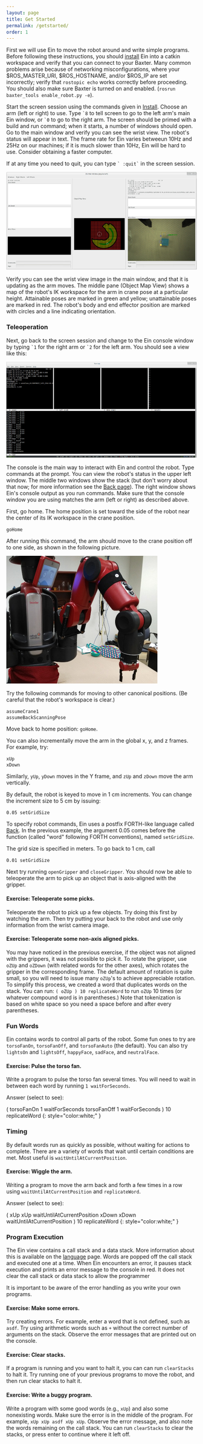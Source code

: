 ```yaml
---
layout: page
title: Get Started
permalink: /getstarted/
order: 1
---
```


First we will use Ein to move the robot around and write simple
programs.  Before following these instructions, you should
[install](../install) Ein into a catkin workspace and verify that you
can connect to your Baxter.  Many common problems arise because of
networking misconfigurations, where your $ROS_MASTER_URI,
$ROS_HOSTNAME, and/or $ROS_IP are set incorrectly; verify that
`rostopic echo` works correctly before proceeding.  You should also
make sure Baxter is turned on and enabled.  (`rosrun baxter_tools
enable_robot.py -e`).

Start the screen session using the commands given in
[Install](../install).  Choose an arm (left or right) to use.  Type ``
`8 `` to tell screen to go to the left arm's main Ein window, or `` `0
`` to go to the right arm.  The screen should be primed with a build
and run command; when it starts, a number of windows should open.  Go
to the main window and verify you can see the wrist view.  The robot's
status will appear in text.  The frame rate for Ein varies betweeun
10Hz and 25Hz on our machines; if it is much slower than 10Hz, Ein
will be hard to use.  Consider obtaining a faster computer.

If at any time you need to quit, you can type `` ` :quit` `` in the
screen session.

![Ein Main Window](../assets/einmainwindow_screenshot.jpg)

Verify you can see the wrist view image in the main window, and that
it is updating as the arm moves.  The middle pane (Object Map View)
shows a map of the robot's IK workspace for the arm in crane pose at a
particular height.  Attainable poses are marked in green and yellow;
unattainable poses are marked in red.  The robot's body and end
effector position are marked with circles and a line indicating
orientation.


### Teleoperation

Next, go back to the screen session and change to the Ein console
window by typing `` `1 `` for the right arm or `` `2 `` for the left
arm.  You should see a view like this:

![Ein Console Screenshot](../assets/console_screenshot.jpg)

The console is the main way to interact with Ein and control the
robot.  Type commands at the prompt.  You can view the robot's status
in the upper left window.  The middle two windows show the stack (but
don't worry about that now; for more information see the [Back
page](../language)).  The right window shows Ein's console output as
you run commands.  Make sure that the console window you are using
matches the arm (left or right) as described above.

First, go home.  The home position is set toward the side of the robot
near the center of its IK workspace in the crane position.

```
goHome
```

After running this command, the arm should move to the crane position
off to one side, as shown in the following picture.

![Robot in Home Position](../assets/baxter_crane.jpg)

Try the following commands for moving to other canonical
positions.  (Be careful that the robot's workspace is clear.)

```
assumeCrane1
assumeBackScanningPose
```

Move back to home position: `goHome`. 

You can also incrementally move the arm in the global x, y, and z
frames.  For example, try:
```
xUp
xDown
```

Similarly, `yUp`, `yDown` moves in the Y frame, and `zUp` and `zDown` move
the arm vertically.

By default, the robot is keyed to move in 1 cm
increments.  You can change the increment size to 5 cm by issuing:
```
0.05 setGridSize
```

To specify robot commands, Ein uses a postfix FORTH-like language
called [Back](../language).  In the previous example, the argument
0.05 comes before the function (called "word" following FORTH
conventions), named `setGridSize`.

The grid size is specified in meters. To go back to 1 cm,
call
```
0.01 setGridSize
```

Next try running `openGripper` and `closeGripper`.  You should now be
able to teleoperate the arm to pick up an object that is axis-aligned
with the gripper.   

#### Exercise: Teleoperate some picks.

Teleoperate the robot to pick up a few objects.  Try doing this first
    by watching the arm.  Then try putting your back to the robot and
    use only information from the wrist camera image.


#### Exercise:  Teleoperate some non-axis aligned picks.

You may have noticed in the previous exercise, if the object was not
aligned with the grippers, it was not possible to pick it.  To rotate
the gripper, use `oZUp` and `oZDown` (with related words for the other
axes), which rotates the gripper in the corresponding frame.  The
default amount of rotation is quite small, so you will need to issue
many `oZUp`'s to achieve appreciable rotation.  To simplify this
process, we created a word that duplicates words on the stack.  You
can run: `( oZUp ) 10 replicateWord` to run `oZUp` 10 times (or
whatever compound word is in parentheses.)  Note that tokenization is
based on white space so you need a space before and after every
parentheses.

### Fun Words

Ein contains words to control all parts of the robot.  Some fun ones
to try are `torsoFanOn`, `torsoFanOff`, and `torsoFanAuto` (the
default).  You can also try `lightsOn` and `lightsOff`, `happyFace`,
`sadFace`, and `neutralFace`.

#### Exercise: Pulse the torso fan.

Write a program to pulse the torso fan several times.  You will need
to wait in between each word by running `1 waitForSeconds`.

Answer (select to see):

 ( torsoFanOn 1 waitForSeconds torsoFanOff 1 waitForSeconds ) 10 replicateWord
{: style="color:white;" }

### Timing

By default words run as quickly as possible, without waiting for
actions to complete.  There are a variety of words that wait until
certain conditions are met.  Most useful is
`waitUntilAtCurrentPosition`.

#### Exercise:  Wiggle the arm.

Writing a program to move the arm back and forth a few times in a row
using `waitUntilAtCurrentPosition` and `replicateWord`.

Answer (select to see): 

( xUp  xUp  waitUntilAtCurrentPosition xDown xDown waitUntilAtCurrentPosition ) 10 replicateWord
{: style="color:white;" }




### Program Execution

The Ein view contains a call stack and a data stack.  More information
about this is available on the [language](../language) page.  Words
are popped off the call stack and executed one at a time.  When Ein
encounters an error, it pauses stack execution and prints an error
message to the console in red.  It does not clear the call stack or
data stack to allow the programmer

It is important to be aware of the error handling as you write your
own programs.

#### Exercise:  Make some errors. 

Try creating errors.  For example, enter a word that is not defined,
such as `asdf`.  Try using arithmetic words such as `+` without the
correct number of arguments on the stack.  Observe the error messages
that are printed out on the console.

#### Exercise:  Clear stacks.

If a program is running and you want to halt it, you can can run
`clearStacks` to halt it.  Try running one of your previous programs to
move the robot, and then run clear stacks to halt it.


#### Exercise:  Write a buggy program. 

Write a program with some good words (e.g., `xUp`) and also some
nonexisting words.  Make sure the error is in the middle of the
program.  For example, `xUp xUp asdf xUp xUp`.  Observe the error
message, and also note the words remaining on the call stack.  You can
run `clearStacks` to clear the stacks, or press enter to continue
where it left off.  

